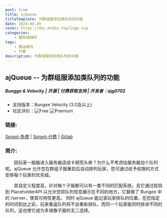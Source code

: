 ```yaml
---
post: true
title: ajQueue
titleTemplate: 为群组服添加类队列的功能
date: 2024-04-29
cover: https://doc.mcbbs.top/logo.svg
categories:
    - 服务端插件
tags:
    - 搬运插件
    - 付费
description: 为群组服添加类队列的功能
---
```


## ajQueue -- 为群组服添加类队列的功能

##### Bungge & Velocity | 开源 | 付费获取支持 | 开发者：ajg0702

* 支持版本：Bungee  Velocity (3.0及以上)
* 社区评价：![Free](https://img.shields.io/spiget/rating/78266?label=%E5%85%8D%E8%B4%B9%E7%89%88&style=flat-square) ![Premium](https://img.shields.io/spiget/rating/79123?label=%E4%BB%98%E8%B4%B9%E7%89%88&style=flat-square)

### 链接:

[Spigot-免费](https://www.spigotmc.org/resources/ajqueue.78266/) | [Spigot-付费](https://www.spigotmc.org/resources/ajqueueplus.79123/) | [Gitlab](https://gitlab.com/ajg0702/ajqueue)

### 简介:

&emsp;&emsp;因玩家一股脑进入服务器造成卡顿而头疼？为什么不考虑给服务器加个队列呢。ajQueue 允许您在群组子服重启后自动排列玩家，您可通过给予权限的方式安排每个玩家的优先级。

&emsp;&emsp;其自定义程度高，针对每个子服都可以有一套不同的匹配系统，且它通过挂钩到 PlaceholderAPI 以允许您将队列信息展示在不同的地方，它替换了 Bungee 中的 \/server，使其可用性更高。
同时 ajQueue 能记录玩家排队的位置，在您指定的时间到达之前，玩家重返队列将不会重新排队，而同一个玩家能同时排进不同的队列，这也使它成为多镜像子服的无二选择。
